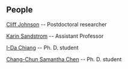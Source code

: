 ## People

[Cliff Johnson](http://cass.ucsd.edu/~lcj/) -- Postdoctoral researcher

[Karin Sandstrom](http://karinsandstrom.github.io) -- Assistant Professor

[I-Da Chiang](https://jiang696.github.io/) -- Ph. D. student

[Chang-Chun Samantha Chen](http://cass.ucsd.edu/index.php/grads:Cchen/) -- Ph. D. student

